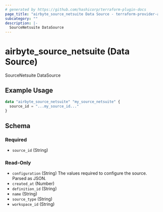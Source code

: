 ```yaml
---
# generated by https://github.com/hashicorp/terraform-plugin-docs
page_title: "airbyte_source_netsuite Data Source - terraform-provider-airbyte"
subcategory: ""
description: |-
  SourceNetsuite DataSource
---
```


# airbyte_source_netsuite (Data Source)

SourceNetsuite DataSource

## Example Usage

```terraform
data "airbyte_source_netsuite" "my_source_netsuite" {
  source_id = "...my_source_id..."
}
```

<!-- schema generated by tfplugindocs -->
## Schema

### Required

- `source_id` (String)

### Read-Only

- `configuration` (String) The values required to configure the source. Parsed as JSON.
- `created_at` (Number)
- `definition_id` (String)
- `name` (String)
- `source_type` (String)
- `workspace_id` (String)
